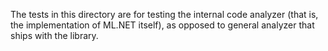 ﻿The tests in this directory are for testing the internal code analyzer (that is, the implementation of ML.NET itself), as opposed to general analyzer that ships with the library.